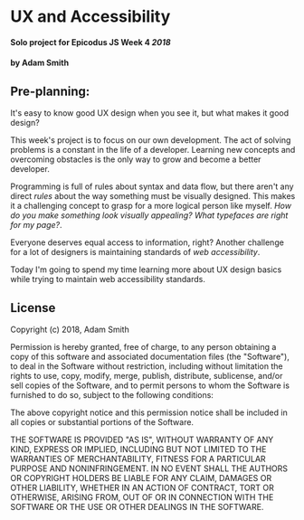 # UX and Accessibility

#### Solo project for Epicodus JS Week 4 _2018_

#### by **Adam Smith**

## Pre-planning:

It's easy to know good UX design when you see it, but what makes it good design?

This week's project is to focus on our own development. The act of solving problems is a constant in the life of a developer. Learning new concepts and overcoming obstacles is the only way to grow and become a better developer.

Programming is full of rules about syntax and data flow, but there aren't any direct _rules_ about the way something must be visually designed. This makes it a challenging concept to grasp for a more logical person like myself. _How do you make something look visually appealing? What typefaces are right for my page?_.

Everyone deserves equal access to information, right? Another challenge for a lot of designers is maintaining standards of  _web accessibility_.

Today I'm going to spend my time learning more about UX design basics while trying to maintain web accessibility standards. 

## License

Copyright (c) 2018, Adam Smith

Permission is hereby granted, free of charge, to any person obtaining a copy of this software and associated documentation files (the "Software"), to deal in the Software without restriction, including without limitation the rights to use, copy, modify, merge, publish, distribute, sublicense, and/or sell copies of the Software, and to permit persons to whom the Software is furnished to do so, subject to the following conditions:

The above copyright notice and this permission notice shall be included in all copies or substantial portions of the Software.

THE SOFTWARE IS PROVIDED "AS IS", WITHOUT WARRANTY OF ANY KIND, EXPRESS OR IMPLIED, INCLUDING BUT NOT LIMITED TO THE WARRANTIES OF MERCHANTABILITY, FITNESS FOR A PARTICULAR PURPOSE AND NONINFRINGEMENT. IN NO EVENT SHALL THE AUTHORS OR COPYRIGHT HOLDERS BE LIABLE FOR ANY CLAIM, DAMAGES OR OTHER LIABILITY, WHETHER IN AN ACTION OF CONTRACT, TORT OR OTHERWISE, ARISING FROM, OUT OF OR IN CONNECTION WITH THE SOFTWARE OR THE USE OR OTHER DEALINGS IN THE SOFTWARE.
